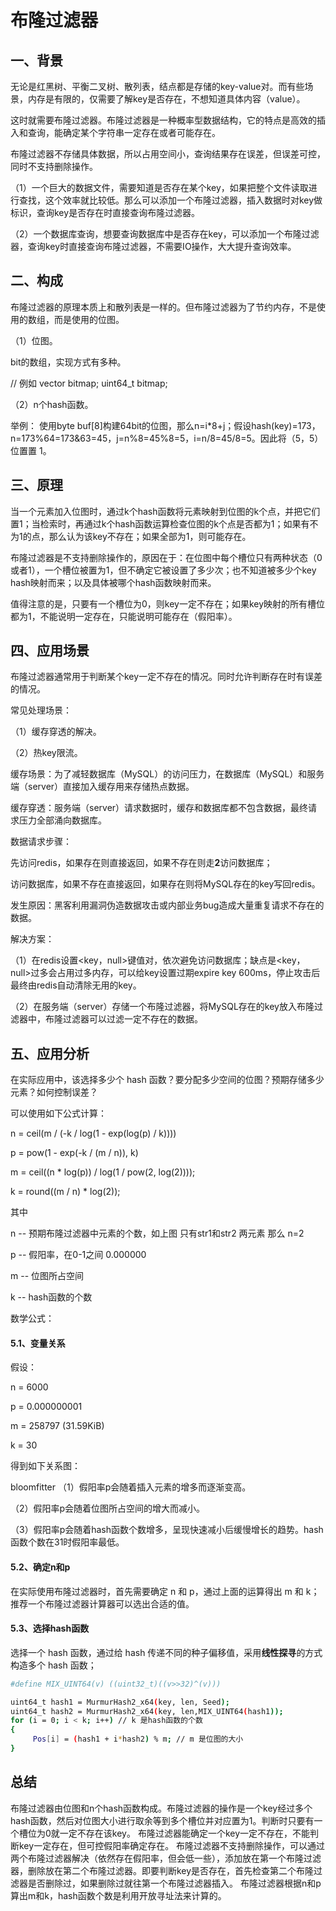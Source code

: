 # 布隆过滤器

## 一、背景

无论是红黑树、平衡二叉树、散列表，结点都是存储的key-value对。而有些场景，内存是有限的，仅需要了解key是否存在，不想知道具体内容（value）。



这时就需要布隆过滤器。布隆过滤器是一种概率型数据结构，它的特点是高效的插入和查询，能确定某个字符串一定存在或者可能存在。

布隆过滤器不存储具体数据，所以占用空间小，查询结果存在误差，但误差可控，同时不支持删除操作。

（1）一个巨大的数据文件，需要知道是否存在某个key，如果把整个文件读取进行查找，这个效率就比较低。那么可以添加一个布隆过滤器，插入数据时对key做标识，查询key是否存在时直接查询布隆过滤器。

（2）一个数据库查询，想要查询数据库中是否存在key，可以添加一个布隆过滤器，查询key时直接查询布隆过滤器，不需要IO操作，大大提升查询效率。


## 二、构成

布隆过滤器的原理本质上和散列表是一样的。但布隆过滤器为了节约内存，不是使用的数组，而是使用的位图。

（1）位图。

bit的数组，实现方式有多种。

// 例如
vector<char> bitmap;
uint64_t bitmap;


（2）n个hash函数。

举例：
使用byte buf[8]构建64bit的位图，那么n=i*8+j；假设hash(key)=173，n=173%64=173&63=45，j=n%8=45%8=5，i=n/8=45/8=5。因此将（5，5）位置置 1。


## 三、原理

当一个元素加入位图时，通过k个hash函数将元素映射到位图的k个点，并把它们置1；当检索时，再通过k个hash函数运算检查位图的k个点是否都为1；如果有不为1的点，那么认为该key不存在；如果全部为1，则可能存在。

布隆过滤器是不支持删除操作的，原因在于：在位图中每个槽位只有两种状态（0或者1），一个槽位被置为1，但不确定它被设置了多少次；也不知道被多少个key hash映射而来；以及具体被哪个hash函数映射而来。

值得注意的是，只要有一个槽位为0，则key一定不存在；如果key映射的所有槽位都为1，不能说明一定存在，只能说明可能存在（假阳率）。


## 四、应用场景

布隆过滤器通常用于判断某个key一定不存在的情况。同时允许判断存在时有误差的情况。

常见处理场景：

（1）缓存穿透的解决。

（2）热key限流。



缓存场景：为了减轻数据库（MySQL）的访问压力，在数据库（MySQL）和服务端（server）直接加入缓存用来存储热点数据。

缓存穿透：服务端（server）请求数据时，缓存和数据库都不包含数据，最终请求压力全部涌向数据库。



数据请求步骤：

先访问redis，如果存在则直接返回，如果不存在则走**2**访问数据库；

访问数据库，如果不存在直接返回，如果存在则将MySQL存在的key写回redis。


发生原因：黑客利用漏洞伪造数据攻击或内部业务bug造成大量重复请求不存在的数据。



解决方案：

（1）在redis设置<key，null>键值对，依次避免访问数据库；缺点是<key，null>过多会占用过多内存，可以给key设置过期expire key 600ms，停止攻击后最终由redis自动清除无用的key。

（2）在服务端（server）存储一个布隆过滤器，将MySQL存在的key放入布隆过滤器中，布隆过滤器可以过滤一定不存在的数据。

## 五、应用分析

在实际应用中，该选择多少个 hash 函数？要分配多少空间的位图？预期存储多少元素？如何控制误差？

可以使用如下公式计算：

n = ceil(m / (-k / log(1 - exp(log(p) / k))))

p = pow(1 - exp(-k / (m / n)), k)

m = ceil((n * log(p)) / log(1 / pow(2, log(2))));

k = round((m / n) * log(2));

其中

n -- 预期布隆过滤器中元素的个数，如上图 只有str1和str2 两元素 那么 n=2

p -- 假阳率，在0-1之间 0.000000

m -- 位图所占空间

k -- hash函数的个数



数学公式：







#### 5.1、变量关系

假设：

n = 6000

p = 0.000000001

m = 258797 (31.59KiB)

k = 30

得到如下关系图：


bloomfitter
（1）假阳率p会随着插入元素的增多而逐渐变高。

（2）假阳率p会随着位图所占空间的增大而减小。

（3）假阳率p会随着hash函数个数增多，呈现快速减小后缓慢增长的趋势。hash函数个数在31时假阳率最低。

#### 5.2、确定n和p

在实际使用布隆过滤器时，首先需要确定 n 和 p，通过上面的运算得出 m 和 k；推荐一个布隆过滤器计算器可以选出合适的值。

#### 5.3、选择hash函数

选择一个 hash 函数，通过给 hash 传递不同的种子偏移值，采用**线性探寻**的方式构造多个 hash 函数；

```sh
#define MIX_UINT64(v) ((uint32_t)((v>>32)^(v)))

uint64_t hash1 = MurmurHash2_x64(key, len, Seed);
uint64_t hash2 = MurmurHash2_x64(key, len,MIX_UINT64(hash1));
for (i = 0; i < k; i++) // k 是hash函数的个数
{
     Pos[i] = (hash1 + i*hash2) % m; // m 是位图的⼤⼩
}
```


## 总结

布隆过滤器由位图和n个hash函数构成。布隆过滤器的操作是一个key经过多个hash函数，然后对位图大小进行取余等到多个槽位并对应置为1。判断时只要有一个槽位为0就一定不存在该key。
布隆过滤器能确定一个key一定不存在，不能判断key一定存在，但可控假阳率确定存在。
布隆过滤器不支持删除操作，可以通过两个布隆过滤器解决（依然存在假阳率，但会低一些），添加放在第一个布隆过滤器，删除放在第二个布隆过滤器。即要判断key是否存在，首先检查第二个布隆过滤器是否删除过，如果删除过就往第一个布隆过滤器插入。
布隆过滤器根据n和p算出m和k，hash函数个数是利用开放寻址法来计算的。
